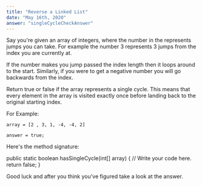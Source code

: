 ```yaml
---
title: "Reverse a Linked List"
date: "May 16th, 2020"
answer: "singleCycleCheckAnswer"
---
```


Say you're given an array of integers, where the number in the represents jumps you can take. For example the number 3 represents 3 jumps from the index you are currently at.

If the number makes you jump passed the index length then it loops around to the start. Similarly, if you were to get a negative number you will go backwards from the index.

Return true or false if the array represents a single cycle. This means that every element in the array is visited exactly once before landing back to the original starting index.

For Example:

    array = [2 , 3, 1, -4, -4, 2]

    answer = true;

Here's the method signature:

<div align="left">

  public static boolean hasSingleCycle(int[] array) {
    // Write your code here.
    return false;
  }

</div>

Good luck and after you think you've figured take a look at the answer.


